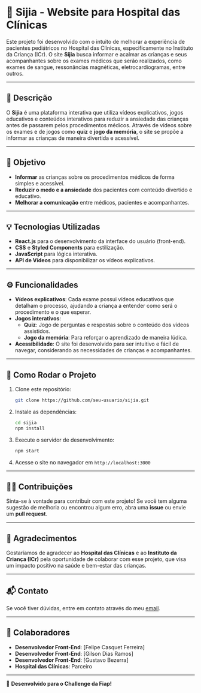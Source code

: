 # 🏥 Sijia - Website para Hospital das Clínicas

Este projeto foi desenvolvido com o intuito de melhorar a experiência de pacientes pediátricos no Hospital das Clínicas, especificamente no Instituto da Criança (ICr). O site **Sijia** busca informar e acalmar as crianças e seus acompanhantes sobre os exames médicos que serão realizados, como exames de sangue, ressonâncias magnéticas, eletrocardiogramas, entre outros.

---

## 📝 Descrição

O **Sijia** é uma plataforma interativa que utiliza vídeos explicativos, jogos educativos e conteúdos interativos para reduzir a ansiedade das crianças antes de passarem pelos procedimentos médicos. Através de vídeos sobre os exames e de jogos como **quiz** e **jogo da memória**, o site se propõe a informar as crianças de maneira divertida e acessível.

---

## 🎯 Objetivo

- **Informar** as crianças sobre os procedimentos médicos de forma simples e acessível.
- **Reduzir o medo e a ansiedade** dos pacientes com conteúdo divertido e educativo.
- **Melhorar a comunicação** entre médicos, pacientes e acompanhantes.

---

## 💡 Tecnologias Utilizadas

- **React.js** para o desenvolvimento da interface do usuário (front-end).
- **CSS** e **Styled Components** para estilização.
- **JavaScript** para lógica interativa.
- **API de Vídeos** para disponibilizar os vídeos explicativos.

---

## ⚙️ Funcionalidades

- **Vídeos explicativos**: Cada exame possui vídeos educativos que detalham o processo, ajudando a criança a entender como será o procedimento e o que esperar.
- **Jogos interativos**:
  - **Quiz**: Jogo de perguntas e respostas sobre o conteúdo dos vídeos assistidos.
  - **Jogo da memória**: Para reforçar o aprendizado de maneira lúdica.
- **Acessibilidade**: O site foi desenvolvido para ser intuitivo e fácil de navegar, considerando as necessidades de crianças e acompanhantes.

---

## 🚀 Como Rodar o Projeto

1. Clone este repositório:
    ```bash
    git clone https://github.com/seu-usuario/sijia.git
    ```

2. Instale as dependências:
    ```bash
    cd sijia
    npm install
    ```

3. Execute o servidor de desenvolvimento:
    ```bash
    npm start
    ```

4. Acesse o site no navegador em `http://localhost:3000`

---

## 🧑‍💻 Contribuições

Sinta-se à vontade para contribuir com este projeto! Se você tem alguma sugestão de melhoria ou encontrou algum erro, abra uma **issue** ou envie um **pull request**.

---

## 🎉 Agradecimentos

Gostaríamos de agradecer ao **Hospital das Clínicas** e ao **Instituto da Criança (ICr)** pela oportunidade de colaborar com esse projeto, que visa um impacto positivo na saúde e bem-estar das crianças.

---

## 📬 Contato

Se você tiver dúvidas, entre em contato através do meu [email](mailto:engfelipeferreira@icloud.com).

---

## 📍 Colaboradores

- **Desenvolvedor Front-End**: [Felipe Casquet Ferreira]
- **Desenvolvedor Front-End**: [Gilson Dias Ramos]
- **Desenvolvedor Front-End**: [Gustavo Bezerra]
- **Hospital das Clínicas**: Parceiro

---

🔧 **Desenvolvido para o Challenge da Fiap!**
 
